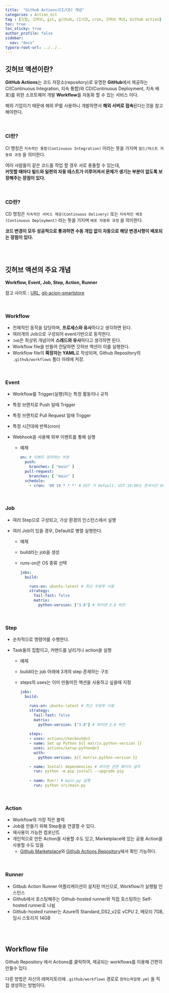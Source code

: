 ```yaml
---
title:  "Github Actions(CI/CD) 개념"
categories : Action_Git
tag : [깃헙, 깃허브, git, github, CI/CD, cron, 깃허브 액션, Github action]
toc: true
toc_sticky: true
author_profile: false
sidebar:
  nav: "docs"
typora-root-url: ../../..
---
```




## 깃허브 액션이란?

**GitHub Actions**는 코드 저장소(repository)로 유명한 **GitHub**에서 제공하는 CI(Continuous Integration, 지속 통합)와 CD(Continuous Deployment, 지속 배포)를 위한 소프트웨어 개발 **Workflow**를 자동화 할 수 있는 서비스 이다.

해외 기업이기 때문에 해외 IP를 사용하니 개발하면서 **해외 서버로 접속**된다는것을 참고 해야한다.

<br>

### CI란?

CI 명칭은 `지속적인 통합(Continuous Integration)` 이라는 뜻을 가지며 `빌드/테스트 자동화 과정` 을 의미한다.

여러 사람들이 같은 코드를 작업 할 경우 서로 충돌할 수 있는데,  
**커밋할 때마다 빌드와 일련의 자동 테스트가 이루어져서 문제가 생기는 부분이 없도록 보장해주는 장점이 있다.**

<br>

### CD란?

CD 명칭은 `지속적인 서비스 제공(Continuous Delivery)` 또는 `지속적인 배포(Continuous Deployment)` 라는 뜻을 가지며 `배포 자동화 과정` 을 의미한다.

**코드 변경이 모두 성공적으로 통과하면 수동 개입 없이 자동으로 해당 변경사항이 배포되는 장점이 있다.**

<br><br>

## 깃허브 액션의 주요 개념

**Workflow, Event, Job, Step, Action, Runner**

참고 사이트 : [URL](https://insight-bgh.tistory.com/m/473), [git-acion-smartstore](https://github.com/BH946/git-action-smartstore/blob/main/.github/workflows/python-package.yml)

<br>

### Workflow

* 전체적인 동작을 담당하며, **프로세스와 유사**하다고 생각하면 된다.
* 여러개의 Job으로 구성되어 event기반으로 동작한다.
* `Job`은 최상위 개념이며 **스레드와 유사**하다고 생각하면 된다.
* Workflow file을 만들어 전달하면 깃허브 액션이 이를 실행한다.
* Workflow file의 **확장자는 YAML**로 작성되며, Github Repository의 `.github/workflows` 폴더 아래에 저장.

<br>

### Event

* Workflow를 Trigger(실행)하는 특정 활동이나 규칙

* 특정 브랜치로 Push 일때 Trigger

* 특정 브랜치로 Pull Request 일때 Trigger

* 특정 시간대에 반복(cron)

* Webhook을 사용해 외부 이벤트를 통해 실행

  * 예제

    ```yaml
    on: # 이벤트 정의하는 부분
      push:
        branches: [ "main" ]
      pull-request:
      	branches: [ "main" ]
      schedule:
        - cron: '00 19 * * *' # UST 가 default. UST 19:00는 한국시간 04:00(9H 차이)
    ```

<br>

### Job

* 여러 Step으로 구성되고, 가상 환경의 인스턴스에서 실행

* 여러 Job이 있을 경우, Default로 병렬 실행한다.

  * 예제

  * build라는 job을 생성

  * runs-on은 OS 종류 선택

    ```yaml
    jobs:
      build:
    
        runs-on: ubuntu-latest # 최신 우분투 사용
        strategy:
          fail-fast: false
          matrix:
            python-version: ["3.8"] # 파이썬 3.8 버전
    ```

<br>

### Step

* 순차적으로 명령어를 수행한다.

* Task들의 집합이고, 커맨드를 날리거나 action을 실행

  * 예제
  * build라는 job 아래에 3개의 step 존재하는 구조

  * steps의 uses는 이미 만들어진 액션을 사용하고 싶을때 지정

    ```yaml
    jobs:
      build:
    
        runs-on: ubuntu-latest # 최신 우분투 사용
        strategy:
          fail-fast: false
          matrix:
            python-version: ["3.8"] # 파이썬 3.8 버전
            
        steps:
        - uses: actions/checkout@v3
        - name: Set up Python ${{ matrix.python-version }}
          uses: actions/setup-python@v3
          with:
            python-version: ${{ matrix.python-version }}
    
        - name: Install dependencies # 파이썬 관련 패키지 설치
          run: python -m pip install --upgrade pip
          
        - name: Run!! # main.py 실행
    	  run: python src/main.py
    ```

<br>

### Action

* Workflow의 가장 작은 블럭
* Job을 만들기 위해 Step들을 연결할 수 있다.
* 재사용이 가능한 컴포넌트
* 개인적으로 만든 Action을 사용할 수도 있고, Marketplace에 있는 공용 Action을 사용할 수도 있음
  - [Github Marketplace](https://github.com/marketplace?type=actions)와 [Github Actions Repository](https://github.com/actions/)에서 확인 가능하다.

<br>

### Runner

* Gitbub Action Runner 어플리케이션이 설치된 머신으로, Workflow가 실행될 인스턴스
* Github에서 호스팅해주는 Github-hosted runner와 직접 호스팅하는 Self-hosted runner로 나뉨
* Github-hosted runner는 Azure의 Standard_DS2_v2로 vCPU 2, 메모리 7GB, 임시 스토리지 14GB

<br><br>

## Workflow file

Github Repository 에서 Actions를 클릭하여, 제공되는 workflows를 이용해 간편히 만들수 있다.

다른 방법은 자신의 레퍼지토리에 `.github/workflows` 경로로 `원하는파일명.yml` 을 직접 생성하는 방법이다.

